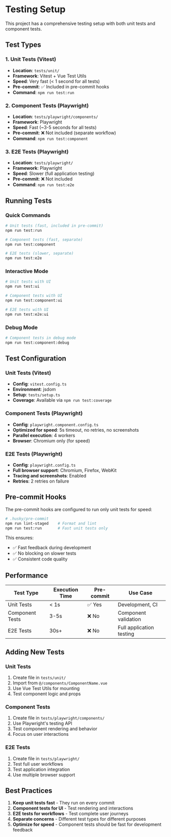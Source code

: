 # Testing Setup

This project has a comprehensive testing setup with both unit tests and component tests.

## Test Types

### 1. Unit Tests (Vitest)

- **Location**: `tests/unit/`
- **Framework**: Vitest + Vue Test Utils
- **Speed**: Very fast (< 1 second for all tests)
- **Pre-commit**: ✅ Included in pre-commit hooks
- **Command**: `npm run test:run`

### 2. Component Tests (Playwright)

- **Location**: `tests/playwright/components/`
- **Framework**: Playwright
- **Speed**: Fast (~3-5 seconds for all tests)
- **Pre-commit**: ❌ Not included (separate workflow)
- **Command**: `npm run test:component`

### 3. E2E Tests (Playwright)

- **Location**: `tests/playwright/`
- **Framework**: Playwright
- **Speed**: Slower (full application testing)
- **Pre-commit**: ❌ Not included
- **Command**: `npm run test:e2e`

## Running Tests

### Quick Commands

```bash
# Unit tests (fast, included in pre-commit)
npm run test:run

# Component tests (fast, separate)
npm run test:component

# E2E tests (slower, separate)
npm run test:e2e
```

### Interactive Mode

```bash
# Unit tests with UI
npm run test:ui

# Component tests with UI
npm run test:component:ui

# E2E tests with UI
npm run test:e2e:ui
```

### Debug Mode

```bash
# Component tests in debug mode
npm run test:component:debug
```

## Test Configuration

### Unit Tests (Vitest)

- **Config**: `vitest.config.ts`
- **Environment**: jsdom
- **Setup**: `tests/setup.ts`
- **Coverage**: Available via `npm run test:coverage`

### Component Tests (Playwright)

- **Config**: `playwright.component.config.ts`
- **Optimized for speed**: 5s timeout, no retries, no screenshots
- **Parallel execution**: 4 workers
- **Browser**: Chromium only (for speed)

### E2E Tests (Playwright)

- **Config**: `playwright.config.ts`
- **Full browser support**: Chromium, Firefox, WebKit
- **Tracing and screenshots**: Enabled
- **Retries**: 2 retries on failure

## Pre-commit Hooks

The pre-commit hooks are configured to run only unit tests for speed:

```bash
# .husky/pre-commit
npm run lint-staged    # Format and lint
npm run test:run       # Fast unit tests only
```

This ensures:

- ✅ Fast feedback during development
- ✅ No blocking on slower tests
- ✅ Consistent code quality

## Performance

| Test Type       | Execution Time | Pre-commit | Use Case                 |
| --------------- | -------------- | ---------- | ------------------------ |
| Unit Tests      | < 1s           | ✅ Yes     | Development, CI          |
| Component Tests | 3-5s           | ❌ No      | Component validation     |
| E2E Tests       | 30s+           | ❌ No      | Full application testing |

## Adding New Tests

### Unit Tests

1. Create file in `tests/unit/`
2. Import from `@/components/ComponentName.vue`
3. Use Vue Test Utils for mounting
4. Test component logic and props

### Component Tests

1. Create file in `tests/playwright/components/`
2. Use Playwright's testing API
3. Test component rendering and behavior
4. Focus on user interactions

### E2E Tests

1. Create file in `tests/playwright/`
2. Test full user workflows
3. Test application integration
4. Use multiple browser support

## Best Practices

1. **Keep unit tests fast** - They run on every commit
2. **Component tests for UI** - Test rendering and interactions
3. **E2E tests for workflows** - Test complete user journeys
4. **Separate concerns** - Different test types for different purposes
5. **Optimize for speed** - Component tests should be fast for development feedback
